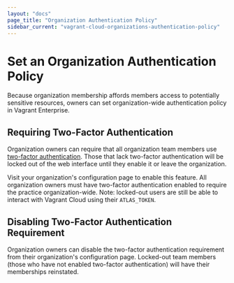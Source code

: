 ```yaml
---
layout: "docs"
page_title: "Organization Authentication Policy"
sidebar_current: "vagrant-cloud-organizations-authentication-policy"
---
```



# Set an Organization Authentication Policy

Because organization membership affords members access to potentially sensitive
resources, owners can set organization-wide authentication policy in Vagrant
Enterprise.

## Requiring Two-Factor Authentication

Organization owners can require that all organization team members use
[two-factor authentication](/docs/vagrant-cloud/users/authentication.html).
Those that lack two-factor authentication will be locked out of the web
interface until they enable it or leave the organization.

Visit your organization's configuration page to enable this feature. All
organization owners must have two-factor authentication enabled to require the
practice organization-wide. Note: locked-out users are still be able to interact
with Vagrant Cloud using their `ATLAS_TOKEN`.

## Disabling Two-Factor Authentication Requirement

Organization owners can disable the two-factor authentication requirement from
their organization's configuration page. Locked-out team members (those who have
not enabled two-factor authentication) will have their memberships reinstated.
